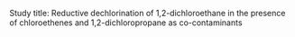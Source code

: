 Study title: Reductive dechlorination of 1,2-dichloroethane in the presence of chloroethenes and 1,2-dichloropropane as co-contaminants
